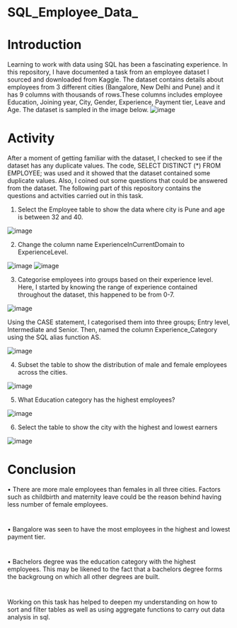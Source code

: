# SQL_Employee_Data_
# Introduction
Learning to work with data using SQL has been a fascinating experience. In this repository, I have documented a task from an employee dataset I sourced and downloaded from Kaggle. The dataset contains details about employees from 3 different cities (Bangalore, New Delhi and Pune) and it has 9 columns with thousands of rows.These columns includes employee Education, Joining year, City, Gender, Experience, Payment tier, Leave and Age. The dataset is sampled in the image below.
![image](https://github.com/dianeanalyst/SQL_Employee_Data_/assets/120665115/c36a7c39-bd08-4da6-b3e9-2d862c59aba7)

# Activity
After a moment of getting familiar with the dataset, I checked to see if the dataset has any duplicate values. The code, SELECT DISTINCT (*) FROM EMPLOYEE; was used and it showed that the dataset contained some duplicate values. Also, I coined out some questions that could be answered from the dataset. The following part of this repository contains the questions and actvities carried out in this task.
1. Select the Employee table to show the data where city is Pune and age is between 32 and 40.

![image](https://github.com/dianeanalyst/SQL_Employee_Data_/assets/120665115/a201cdf3-0f92-479f-82f4-45c8d770fb8c)

2.  Change the column name ExperienceInCurrentDomain to ExperienceLevel.

![image](https://github.com/dianeanalyst/SQL_Employee_Data_/assets/120665115/09af58a5-0977-4c46-9e0c-42f012267797)
![image](https://github.com/dianeanalyst/SQL_Employee_Data_/assets/120665115/30e972dd-ee3b-4d4d-b644-89bd3baff43a)

3. Categorise employees into groups based on their experience level. Here, I started by knowing the range of experience contained throughout the dataset, this happened to be from 0-7.

![image](https://github.com/dianeanalyst/SQL_Employee_Data_/assets/120665115/540ea455-50c5-4d1e-955c-671cbe843fe7)

Using the CASE statement, I categorised them into three groups; Entry level, Intermediate and Senior. Then, named the column Experience_Category using the SQL alias function AS.

![image](https://github.com/dianeanalyst/SQL_Employee_Data_/assets/120665115/cb7a2bab-5743-4c96-9f74-11a551a4bb9c)

4. Subset the table to show the distribution of male and female employees across the cities.

![image](https://github.com/dianeanalyst/SQL_Employee_Data_/assets/120665115/ab1587f9-2f3d-421c-ba37-aa84e08eef11)

5. What Education category has the highest employees?

![image](https://github.com/dianeanalyst/SQL_Employee_Data_/assets/120665115/0122eb8f-0de1-49d8-87e5-3a154d150d15)

6. Select the table to show the city with the highest and lowest earners

![image](https://github.com/dianeanalyst/SQL_Employee_Data_/assets/120665115/53a02ace-3d10-4541-89a9-8d1df244899f)

# Conclusion
• There are more male employees than females in all three cities. Factors such as childbirth and maternity leave could be the reason behind having less number of female employees.
#
• Bangalore was seen to have the most employees in the highest and lowest payment tier.
#
• Bachelors degree was the education category with the highest employees. This may be likened to the fact that a bachelors degree forms the backgroung on which all other degrees are built.
#
Working on this task has helped to deepen my understanding on how to sort and filter tables as well as using aggregate functions to carry out data analysis in sql.
